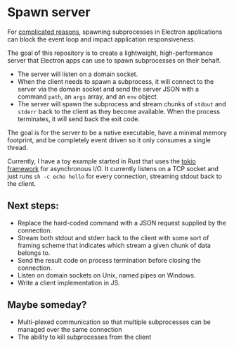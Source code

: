 # Spawn server

For [complicated reasons](https://github.com/nodejs/node/issues/14917), spawning subprocesses in Electron applications can block the event loop and impact application responsiveness.

The goal of this repository is to create a lightweight, high-performance server that Electron apps can use to spawn subprocesses on their behalf.

* The server will listen on a domain socket.
* When the client needs to spawn a subprocess, it will connect to the server via the domain socket and send the server JSON with a command `path`, an `args` array, and an `env` object.
* The server will spawn the subprocess and stream chunks of `stdout` and `stderr` back to the client as they become available. When the process terminates, it will send back the exit code.

The goal is for the server to be a native executable, have a minimal memory footprint, and be completely event driven so it only consumes a single thread.

Currently, I have a toy example started in Rust that uses the [tokio framework](https://tokio.rs/) for asynchronous I/O. It currently listens on a TCP socket and just runs `sh -c echo hello` for every connection, streaming stdout back to the client.

## Next steps:

* Replace the hard-coded command with a JSON request supplied by the connection.
* Stream both stdout and stderr back to the client with some sort of framing scheme that indicates which stream a given chunk of data belongs to.
* Send the result code on process termination before closing the connection.
* Listen on domain sockets on Unix, named pipes on Windows.
* Write a client implementation in JS.

## Maybe someday?

* Multi-plexed communication so that multiple subprocesses can be managed over the same connection
* The ability to kill subprocesses from the client
